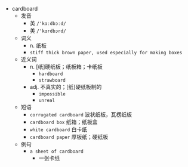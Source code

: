 - cardboard
  - 发音
    - 英 `/'kɑːdbɔːd/`
    - 美 `/'kɑrdbɔrd/`
  - 词义
    - n. 纸板
    - `stiff thick brown paper, used especially for making boxes`
  - 近义词
    - n. [纸]硬纸板；纸板箱；卡纸板
      - `hardboard`
      - `strawboard`
    - adj. 不真实的；[纸]硬纸板制的
      - `impossible`
      - `unreal`
  - 短语
    - `corrugated cardboard` 波状纸板，瓦楞纸板 
    - `cardboard box` 纸箱；纸板盒 
    - `white cardboard` 白卡纸 
    - `cardboard paper` 厚板纸；硬纸板 
  - 例句
    - `a sheet of cardboard`
      - 一张卡纸

